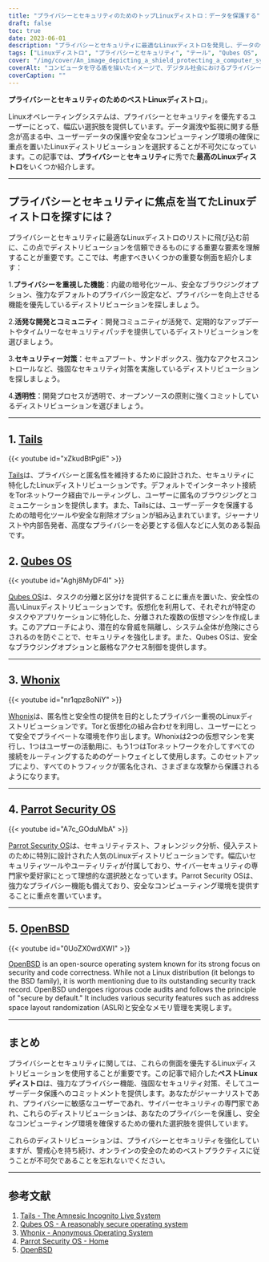 ```yaml
---
title: "プライバシーとセキュリティのためのトップLinuxディストロ：データを保護する"
draft: false
toc: true
date: 2023-06-01
description: "プライバシーとセキュリティに最適なLinuxディストロを発見し、データの保護とオンライン活動の安全性を確保しましょう。"
tags: ["Linuxディストロ", "プライバシーとセキュリティ", "テール", "Qubes OS", "ホワニックス", "パロットセキュリティOS", "Ubuntu Privacy Remix", "オープンビーエスディー", "データ保護", "セキュアコンピューティング", "えんかくブラウズ", "仮想化", "セキュリティテスト", "フォレンジックアナリシス", "侵入テスト", "暗号化ツール", "安全な削除", "匿名性", "サイバーセキュリティ", "符号の正しさ", "オンラインセーフティー", "ユーザーデータ保護", "機密性", "データ復旧", "オンラインバンキング", "オンラインプライバシー", "セキュア環境", "安全なブラウジング", "トーアネットワーク", "けいび", "デフォルトで安全"]
cover: "/img/cover/An_image_depicting_a_shield_protecting_a_computer_symbolism.png"
coverAlt: "コンピュータを守る盾を描いたイメージで、デジタル社会におけるプライバシーとセキュリティを象徴しています。"
coverCaption: ""
---
```


**プライバシーとセキュリティのためのベストLinuxディストロ**」。

Linuxオペレーティングシステムは、プライバシーとセキュリティを優先するユーザーにとって、幅広い選択肢を提供しています。データ漏洩や監視に関する懸念が高まる中、ユーザーデータの保護や安全なコンピューティング環境の確保に重点を置いたLinuxディストリビューションを選択することが不可欠になっています。この記事では、**プライバシー**と**セキュリティ**に秀でた**最高のLinuxディストロ**をいくつか紹介します。

______

## プライバシーとセキュリティに焦点を当てたLinuxディストロを探すには？

プライバシーとセキュリティに最適なLinuxディストロのリストに飛び込む前に、この点でディストリビューションを信頼できるものにする重要な要素を理解することが重要です。ここでは、考慮すべきいくつかの重要な側面を紹介します：

1.**プライバシーを重視した機能**：内蔵の暗号化ツール、安全なブラウジングオプション、強力なデフォルトのプライバシー設定など、プライバシーを向上させる機能を優先しているディストリビューションを探しましょう。

2.**活発な開発とコミュニティ**：開発コミュニティが活発で、定期的なアップデートやタイムリーなセキュリティパッチを提供しているディストリビューションを選びましょう。

3.**セキュリティー対策**：セキュアブート、サンドボックス、強力なアクセスコントロールなど、強固なセキュリティ対策を実施しているディストリビューションを探しましょう。

4.**透明性**：開発プロセスが透明で、オープンソースの原則に強くコミットしているディストリビューションを選びましょう。

______

## 1. [**Tails**](https://tails.boum.org/)

{{< youtube id="xZkudBtPgiE" >}}

[Tails](https://tails.boum.org/)は、プライバシーと匿名性を維持するために設計された、セキュリティに特化したLinuxディストリビューションです。デフォルトでインターネット接続をTorネットワーク経由でルーティングし、ユーザーに匿名のブラウジングとコミュニケーションを提供します。また、Tailsには、ユーザーデータを保護するための暗号化ツールや安全な削除オプションが組み込まれています。ジャーナリストや内部告発者、高度なプライバシーを必要とする個人などに人気のある製品です。



## 2. [**Qubes OS**](https://www.qubes-os.org/)

{{< youtube id="Aghj8MyDF4I" >}}

[Qubes OS](https://www.qubes-os.org/)は、タスクの分離と区分けを提供することに重点を置いた、安全性の高いLinuxディストリビューションです。仮想化を利用して、それぞれが特定のタスクやアプリケーションに特化した、分離された複数の仮想マシンを作成します。このアプローチにより、潜在的な脅威を隔離し、システム全体が危険にさらされるのを防ぐことで、セキュリティを強化します。また、Qubes OSは、安全なブラウジングオプションと厳格なアクセス制御を提供します。

______

## 3. [**Whonix**](https://www.whonix.org/)

{{< youtube id="nr1qpz8oNiY" >}}

[Whonix](https://www.whonix.org/)は、匿名性と安全性の提供を目的としたプライバシー重視のLinuxディストリビューションです。Torと仮想化の組み合わせを利用し、ユーザーにとって安全でプライベートな環境を作り出します。Whonixは2つの仮想マシンを実行し、1つはユーザーの活動用に、もう1つはTorネットワークを介してすべての接続をルーティングするためのゲートウェイとして使用します。このセットアップにより、すべてのトラフィックが匿名化され、さまざまな攻撃から保護されるようになります。

______

## 4. [**Parrot Security OS**](https://parrotsec.org/)

{{< youtube id="A7c_GOduMbA" >}}

[Parrot Security OS](https://parrotsec.org/)は、セキュリティテスト、フォレンジック分析、侵入テストのために特別に設計された人気のLinuxディストリビューションです。幅広いセキュリティツールやユーティリティが付属しており、サイバーセキュリティの専門家や愛好家にとって理想的な選択肢となっています。Parrot Security OSは、強力なプライバシー機能も備えており、安全なコンピューティング環境を提供することに重点を置いています。

______

## 5. [**OpenBSD**](https://www.openbsd.org/)

{{< youtube id="0UoZX0wdXWI" >}}

[OpenBSD](https://www.openbsd.org/) is an open-source operating system known for its strong focus on security and code correctness. While not a Linux distribution (it belongs to the BSD family), it is worth mentioning due to its outstanding security track record. OpenBSD undergoes rigorous code audits and follows the principle of "secure by default." It includes various security features such as address space layout randomization (ASLR)と安全なメモリ管理を実現します。

______

## まとめ

プライバシーとセキュリティに関しては、これらの側面を優先するLinuxディストリビューションを使用することが重要です。この記事で紹介した**ベストLinuxディストロ**は、強力なプライバシー機能、強固なセキュリティ対策、そしてユーザーデータ保護へのコミットメントを提供します。あなたがジャーナリストであれ、プライバシーに敏感なユーザーであれ、サイバーセキュリティの専門家であれ、これらのディストリビューションは、あなたのプライバシーを保護し、安全なコンピューティング環境を確保するための優れた選択肢を提供しています。

これらのディストリビューションは、プライバシーとセキュリティを強化していますが、警戒心を持ち続け、オンラインの安全のためのベストプラクティスに従うことが不可欠であることを忘れないでください。

______

## 参考文献

1. [Tails - The Amnesic Incognito Live System](https://tails.boum.org/)
2. [Qubes OS - A reasonably secure operating system](https://www.qubes-os.org/)
3. [Whonix - Anonymous Operating System](https://www.whonix.org/)
4. [Parrot Security OS - Home](https://parrotsec.org/)
5. [OpenBSD](https://www.openbsd.org/)

